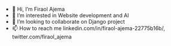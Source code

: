 - 👋 Hi, I’m Firaol Ajema
- 👀 I’m interested in Website development and AI
- 💞️ I’m looking to collaborate on Django project
- 📫 How to reach me linkedin.com/in/firaol-ajema-22775b16b/, twitter.com/firaol_ajema

<!---
ajfiraol/ajfiraol is a ✨ special ✨ repository because its `README.md` (this file) appears on your GitHub profile.
You can click the Preview link to take a look at your changes.
--->
